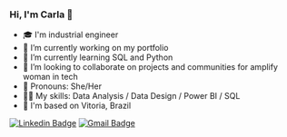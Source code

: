 ### Hi, I'm Carla 👋

- 🎓 I'm industrial engineer
- 🔨 I’m currently working on my portfolio
- 🌱 I’m currently learning SQL and Python
- 🤝 I’m looking to collaborate on projects and communities for amplify woman in tech
- 💬 Pronouns: She/Her
- 👩‍💻 My skills: Data Analysis / Data Design / Power BI / SQL 
- 📌 I'm based on Vitoria, Brazil

 [![Linkedin Badge](https://img.shields.io/badge/CarlaSeibel-0077B5?style=for-the-badge&logo=linkedin&logoColor=white&link=https://www.linkedin.com/in/carla-seibel/)](https://www.linkedin.com/in/carla-seibel/)
 [![Gmail Badge](https://img.shields.io/badge/carlaseibel-D14836?style=for-the-badge&logo=gmail&logoColor=white&link=mailto:carlaseibela@gmail.com)](mailto:carlaseibel@gmail.com)

<!--
**CarlaSeibel/CarlaSeibel** is a ✨ _special_ ✨ repository because its `README.md` (this file) appears on your GitHub profile.
-->
